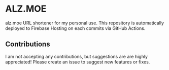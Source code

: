 # ALZ.MOE
 alz.moe URL shortener for my personal use. This repository is automatically deployed to Firebase Hosting on each commits via GitHub Actions.

 ## Contributions
 I am not accepting any contributions, but suggestions are are highly appreciated! Please create an issue to suggest new features or fixes.
